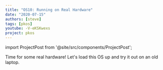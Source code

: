 ```yaml
---
title: "OS10: Running on Real Hardware"
date: "2020-07-15"
authors: [steve]
tags: [pkos]
youtube: -V-eKSKwexs
project: pkos
---
```


import ProjectPost from '@site/src/components/ProjectPost';

<ProjectPost frontmatter={frontmatter}>
Time for some real hardware! Let's load this OS up and try it out on an old laptop.
</ProjectPost>
